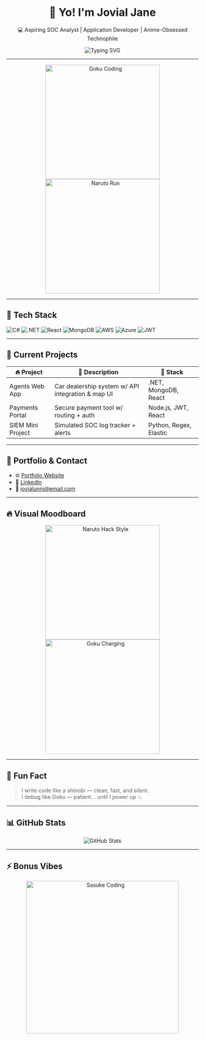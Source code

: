 <h1 align="center">👋 Yo! I'm Jovial Jane</h1>
<p align="center">
  💻 Aspiring SOC Analyst | Application Developer | Anime-Obsessed Technophile  
</p>

<p align="center">
  <img src="https://readme-typing-svg.herokuapp.com?font=Fira+Code&weight=500&size=24&duration=3000&pause=1000&color=F7931E&center=true&vCenter=true&width=435&lines=I+code+like+Shinobi+train+in+the+Rain.;Secure+apps+with+Super+Saiyan+energy.;Building+with+.NET+%2B+Cloud+%2B+Fire!" alt="Typing SVG" />
</p>

---

<p align="center">
  <img src="https://media.giphy.com/media/l3vR85PnGsBwu1PFK/giphy.gif" width="300" alt="Goku Coding"/>
  <img src="https://media.giphy.com/media/11JTxkrmq4bGE0/giphy.gif" width="300" alt="Naruto Run"/>
</p>

---

## 🚀 Tech Stack

![C#](https://img.shields.io/badge/C%23-239120?style=for-the-badge&logo=c-sharp&logoColor=white)
![.NET](https://img.shields.io/badge/.NET-512BD4?style=for-the-badge&logo=dotnet&logoColor=white)
![React](https://img.shields.io/badge/React-20232A?style=for-the-badge&logo=react&logoColor=61DAFB)
![MongoDB](https://img.shields.io/badge/MongoDB-4EA94B?style=for-the-badge&logo=mongodb&logoColor=white)
![AWS](https://img.shields.io/badge/AWS-FF9900?style=for-the-badge&logo=amazonaws&logoColor=white)
![Azure](https://img.shields.io/badge/Azure-0078D4?style=for-the-badge&logo=azure-devops&logoColor=white)
![JWT](https://img.shields.io/badge/JWT-000000?style=for-the-badge&logo=jsonwebtokens&logoColor=white)

---

## 🧠 Current Projects

| 🔥 Project | 💬 Description | 🧰 Stack |
|-----------|----------------|---------|
| Agents Web App | Car dealership system w/ API integration & map UI | .NET, MongoDB, React |
| Payments Portal | Secure payment tool w/ routing + auth | Node.js, JWT, React |
| SIEM Mini Project | Simulated SOC log tracker + alerts | Python, Regex, Elastic |

---

## 💼 Portfolio & Contact

- 🌐 [Portfolio Website](https://jovialjaneportfolio.netlify.app/)
- 💼 [LinkedIn](https://www.linkedin.com/in/jovial-jane-4b1052251)
- 📧 jovialunni@email.com

---

## 🔥 Visual Moodboard

<p align="center">
  <img src="https://media.giphy.com/media/VbnUQpnihPSIgIXuZv/giphy.gif" width="300" alt="Naruto Hack Style"/>
  <img src="https://media.giphy.com/media/IThjAlJnD9WNO/giphy.gif" width="300" alt="Goku Charging"/>
</p>

---

## 🧩 Fun Fact

> I write code like a shinobi — clean, fast, and silent.  
> I debug like Goku — patient… until I power up 💥

---

## 📊 GitHub Stats

<p align="center">
  <img src="https://github-readme-stats.vercel.app/api?username=JoviJ101&show_icons=true&theme=radical" alt="GitHub Stats"/>
</p>

---

## ⚡ Bonus Vibes

<p align="center">
  <img src="https://media.giphy.com/media/yoJC2A59OCZHs1LXvW/giphy.gif" width="400" alt="Sasuke Coding"/>
</p>
